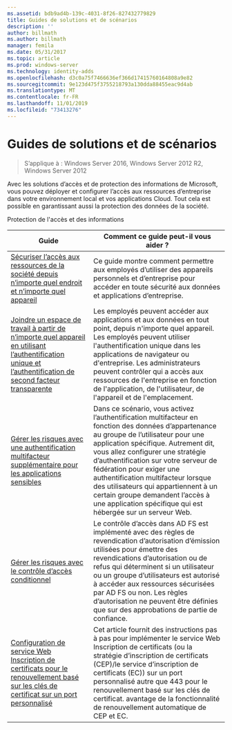 ```yaml
---
ms.assetid: bdb9ad4b-139c-4031-8f26-827432779829
title: Guides de solutions et de scénarios
description: ''
author: billmath
ms.author: billmath
manager: femila
ms.date: 05/31/2017
ms.topic: article
ms.prod: windows-server
ms.technology: identity-adds
ms.openlocfilehash: d3c0a75f7466636ef366d17415760164808a9e82
ms.sourcegitcommit: 9e123d475f3755218793a130dda88455eac9d4ab
ms.translationtype: MT
ms.contentlocale: fr-FR
ms.lasthandoff: 11/01/2019
ms.locfileid: "73413276"
---
```

# <a name="solutions-and-scenario-guides"></a>Guides de solutions et de scénarios

>S’applique à : Windows Server 2016, Windows Server 2012 R2, Windows Server 2012
 
  
Avec les solutions d’accès et de protection des informations de Microsoft, vous pouvez déployer et configurer l’accès aux ressources d’entreprise dans votre environnement local et vos applications Cloud. Tout cela est possible en garantissant aussi la protection des données de la société.  
  
Protection de l'accès et des informations  
  
|Guide|Comment ce guide peut-il vous aider ?                                                                                                                                                                                                                                                                                                                                                                                                    
|-----|-----  
| [Sécuriser l’accès aux ressources de la société depuis n’importe quel endroit et n’importe quel appareil](https://technet.microsoft.com/library/dn550982.aspx)|Ce guide montre comment permettre aux employés d’utiliser des appareils personnels et d’entreprise pour accéder en toute sécurité aux données et applications d’entreprise.                                                                                                                                                                                    
| [Joindre un espace de travail à partir de n’importe quel appareil en utilisant l’authentification unique et l’authentification de second facteur transparente](https://technet.microsoft.com/library/dn280945.aspx) | Les employés peuvent accéder aux applications et aux données en tout point, depuis n'importe quel appareil. Les employés peuvent utiliser l'authentification unique dans les applications de navigateur ou d'entreprise. Les administrateurs peuvent contrôler qui a accès aux ressources de l'entreprise en fonction de l'application, de l'utilisateur, de l'appareil et de l'emplacement.                                        
| [Gérer les risques avec une authentification multifacteur supplémentaire pour les applications sensibles](https://technet.microsoft.com/library/dn280949.aspx)| Dans ce scénario, vous activez l’authentification multifacteur en fonction des données d’appartenance au groupe de l’utilisateur pour une application spécifique. Autrement dit, vous allez configurer une stratégie d’authentification sur votre serveur de fédération pour exiger une authentification multifacteur lorsque des utilisateurs qui appartiennent à un certain groupe demandent l’accès à une application spécifique qui est hébergée sur un serveur Web.  
| [Gérer les risques avec le contrôle d’accès conditionnel](https://technet.microsoft.com/library/dn280937.aspx) | Le contrôle d’accès dans AD FS est implémenté avec des règles de revendication d’autorisation d’émission utilisées pour émettre des revendications d’autorisation ou de refus qui déterminent si un utilisateur ou un groupe d’utilisateurs est autorisé à accéder aux ressources sécurisées par AD FS ou non. Les règles d’autorisation ne peuvent être définies que sur des approbations de partie de confiance.
|[Configuration de service Web Inscription de certificats pour le renouvellement basé sur les clés de certificat sur un port personnalisé](certificate-enrollment-certificate-key-based-renewal.md)|Cet article fournit des instructions pas à pas pour implémenter le service Web Inscription de certificats (ou la stratégie d’inscription de certificats (CEP)/le service d’inscription de certificats (EC)) sur un port personnalisé autre que 443 pour le renouvellement basé sur les clés de certificat. avantage de la fonctionnalité de renouvellement automatique de CEP et EC. |


